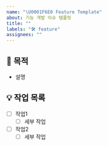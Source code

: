 ```yaml
---
name: "\U0001F6E0️ Feature Template"
about: 기능 개발 이슈 템플릿
title: ""
labels: "🛠 feature"
assignees: ""
---
```


## 📝 목적

- 설명

## 💡 작업 목록

- [ ] 작업1
  - [ ] 세부 작업
- [ ] 작업2
  - [ ] 세부 작업
